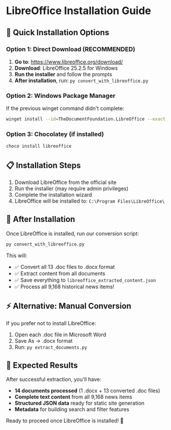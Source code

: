 # LibreOffice Installation Guide

## 🚀 Quick Installation Options

### Option 1: Direct Download (RECOMMENDED)
1. **Go to**: https://www.libreoffice.org/download/
2. **Download**: LibreOffice 25.2.5 for Windows
3. **Run the installer** and follow the prompts
4. **After installation**, run: `py convert_with_libreoffice.py`

### Option 2: Windows Package Manager
If the previous winget command didn't complete:
```bash
winget install --id=TheDocumentFoundation.LibreOffice --exact
```

### Option 3: Chocolatey (if installed)
```bash
choco install libreoffice
```

## 📋 Installation Steps
1. Download LibreOffice from the official site
2. Run the installer (may require admin privileges)
3. Complete the installation wizard
4. LibreOffice will be installed to: `C:\Program Files\LibreOffice\`

## 🔧 After Installation
Once LibreOffice is installed, run our conversion script:
```bash
py convert_with_libreoffice.py
```

This will:
- ✅ Convert all 13 .doc files to .docx format
- ✅ Extract content from all documents  
- ✅ Save everything to `libreoffice_extracted_content.json`
- ✅ Process all 9,168 historical news items!

## ⚡ Alternative: Manual Conversion
If you prefer not to install LibreOffice:
1. Open each .doc file in Microsoft Word
2. Save As → .docx format
3. Run: `py extract_documents.py`

## 🎯 Expected Results
After successful extraction, you'll have:
- **14 documents processed** (1 .docx + 13 converted .doc files)
- **Complete text content** from all 9,168 news items
- **Structured JSON data** ready for static site generation
- **Metadata** for building search and filter features

Ready to proceed once LibreOffice is installed! 🚀